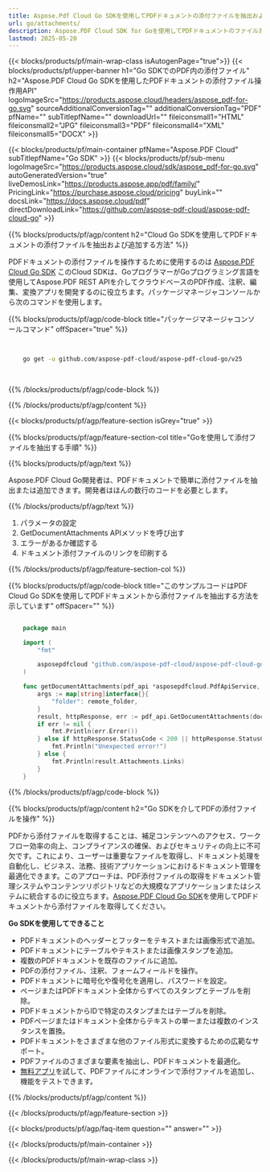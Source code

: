 ```yaml
---
title: Aspose.Pdf Cloud Go SDKを使用してPDFドキュメントの添付ファイルを抽出および追加
url: go/attachments/
description: Aspose.PDF Cloud SDK for Goを使用してPDFドキュメントのファイル添付を管理します。埋め込みコンテンツの追加、一覧表示、または削除を行います。
lastmod: 2025-05-20
---
```


{{< blocks/products/pf/main-wrap-class isAutogenPage="true">}}
{{< blocks/products/pf/upper-banner h1="Go SDKでのPDF内の添付ファイル" h2="Aspose.PDF Cloud Go SDKを使用したPDFドキュメントの添付ファイル操作用API" logoImageSrc="https://products.aspose.cloud/headers/aspose_pdf-for-go.svg" sourceAdditionalConversionTag="" additionalConversionTag="PDF" pfName="" subTitlepfName="" downloadUrl="" fileiconsmall1="HTML" fileiconsmall2="JPG" fileiconsmall3="PDF" fileiconsmall4="XML" fileiconsmall5="DOCX" >}}

{{< blocks/products/pf/main-container pfName="Aspose.PDF Cloud" subTitlepfName="Go SDK" >}}
{{< blocks/products/pf/sub-menu logoImageSrc="https://products.aspose.cloud/sdk/aspose_pdf-for-go.svg"
autoGeneratedVersion="true"
liveDemosLink="https://products.aspose.app/pdf/family/" PricingLink="https://purchase.aspose.cloud/pricing" buyLink="" docsLink="https://docs.aspose.cloud/pdf"  directDownloadLink="https://github.com/aspose-pdf-cloud/aspose-pdf-cloud-go" >}}

{{% blocks/products/pf/agp/content h2="Cloud Go SDKを使用してPDFドキュメントの添付ファイルを抽出および追加する方法" %}}

PDFドキュメントの添付ファイルを操作するために使用するのは
[Aspose.PDF Cloud Go SDK](https://products.aspose.cloud/pdf/go/)
このCloud SDKは、GoプログラマーがGoプログラミング言語を使用してAspose.PDF REST APIを介してクラウドベースのPDF作成、注釈、編集、変換アプリを開発するのに役立ちます。パッケージマネージャコンソールから次のコマンドを使用します。

{{% blocks/products/pf/agp/code-block title="パッケージマネージャコンソールコマンド" offSpacer="true" %}}

```bash

     
    go get -u github.com/aspose-pdf-cloud/aspose-pdf-cloud-go/v25
     
     
```

{{% /blocks/products/pf/agp/code-block %}}

{{% /blocks/products/pf/agp/content %}}

{{< blocks/products/pf/agp/feature-section isGrey="true" >}}

{{% blocks/products/pf/agp/feature-section-col title="Goを使用して添付ファイルを抽出する手順" %}}

{{% blocks/products/pf/agp/text %}}

Aspose.PDF Cloud Go開発者は、PDFドキュメントで簡単に添付ファイルを抽出または追加できます。開発者はほんの数行のコードを必要とします。

{{% /blocks/products/pf/agp/text %}}

1. パラメータの設定
1. GetDocumentAttachments APIメソッドを呼び出す
1. エラーがあるか確認する
1. ドキュメント添付ファイルのリンクを印刷する

{{% /blocks/products/pf/agp/feature-section-col %}}

{{% blocks/products/pf/agp/code-block title="このサンプルコードはPDF Cloud Go SDKを使用してPDFドキュメントから添付ファイルを抽出する方法を示しています" offSpacer="" %}}

```go

    package main

    import (
        "fmt"

        asposepdfcloud "github.com/aspose-pdf-cloud/aspose-pdf-cloud-go/v25"
    )

    func getDocumentAttachments(pdf_api *asposepdfcloud.PdfApiService, document_name string, remote_folder string) {
        args := map[string]interface{}{
            "folder": remote_folder,
        }
        result, httpResponse, err := pdf_api.GetDocumentAttachments(document_name, args)
        if err != nil {
            fmt.Println(err.Error())
        } else if httpResponse.StatusCode < 200 || httpResponse.StatusCode > 299 {
            fmt.Println("Unexpected error!")
        } else {
            fmt.Println(result.Attachments.Links)
        }
    }
```

{{% /blocks/products/pf/agp/code-block %}}

{{% blocks/products/pf/agp/content h2="Go SDKを介してPDFの添付ファイルを操作" %}}

PDFから添付ファイルを取得することは、補足コンテンツへのアクセス、ワークフロー効率の向上、コンプライアンスの確保、およびセキュリティの向上に不可欠です。これにより、ユーザーは重要なファイルを取得し、ドキュメント処理を自動化し、ビジネス、法務、技術アプリケーションにおけるドキュメント管理を最適化できます。このアプローチは、PDF添付ファイルの取得をドキュメント管理システムやコンテンツリポジトリなどの大規模なアプリケーションまたはシステムに統合するのに役立ちます。[Aspose.PDF Cloud Go SDK](https://products.aspose.cloud/pdf/go/)を使用してPDFドキュメントから添付ファイルを取得してください。

**Go SDKを使用してできること**

+ PDFドキュメントのヘッダーとフッターをテキストまたは画像形式で追加。
+ PDFドキュメントにテーブルやテキストまたは画像スタンプを追加。
+ 複数のPDFドキュメントを既存のファイルに追加。
+ PDFの添付ファイル、注釈、フォームフィールドを操作。
+ PDFドキュメントに暗号化や復号化を適用し、パスワードを設定。
+ ページまたはPDFドキュメント全体からすべてのスタンプとテーブルを削除。
+ PDFドキュメントからIDで特定のスタンプまたはテーブルを削除。
+ PDFページまたはドキュメント全体からテキストの単一または複数のインスタンスを置換。
+ PDFドキュメントをさまざまな他のファイル形式に変換するための広範なサポート。
+ PDFファイルのさまざまな要素を抽出し、PDFドキュメントを最適化。
+ [無料アプリ](https://products.aspose.app/pdf/)を試して、PDFファイルにオンラインで添付ファイルを追加し、機能をテストできます。

{{% /blocks/products/pf/agp/content %}}

{{< /blocks/products/pf/agp/feature-section >}}

{{< blocks/products/pf/agp/faq-item question="" answer="" >}}

{{< /blocks/products/pf/main-container >}}

{{< /blocks/products/pf/main-wrap-class >}}
